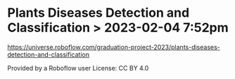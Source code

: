 # Plants Diseases Detection and Classification > 2023-02-04 7:52pm
https://universe.roboflow.com/graduation-project-2023/plants-diseases-detection-and-classification

Provided by a Roboflow user
License: CC BY 4.0

